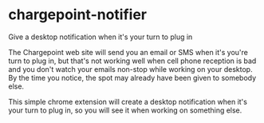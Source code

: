 # chargepoint-notifier
Give a desktop notification when it's your turn to plug in

The Chargepoint web site will send you an email or SMS when it's you're turn to plug in,
but that's not working well when cell phone reception is bad and you don't watch your emails non-stop
while working on your desktop. By the time you notice, the spot may already have been given to somebody else.

This simple chrome extension will create a desktop notification when it's your turn to plug in, so you will
see it when working on something else.
